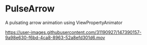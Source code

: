 # PulseArrow

A pulsating arrow animation using ViewPropertyAnimator

https://user-images.githubusercontent.com/31190927/147390157-9a98e630-f6bd-4ca8-8963-52a8efd301d6.mov

